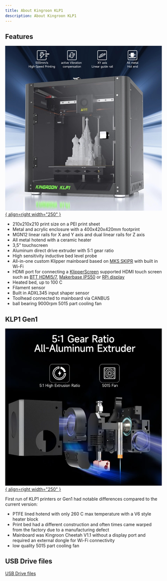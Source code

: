 ```yaml
---
title: About Kingroon KLP1
description: About Kingroon KLP1
---
```


## Features

[![Kingroon KLP1](/images/KingroonKLP1.jpg){ align=right width="250" }](/images/KingroonKLP1.jpg)

- 210x210x210 print size on a PEI print sheet
- Metal and acrylic enclosure with a 400x420x420mm footprint
- MGN12 linear rails for X and Y axis and dual linear rails for Z axis
- All metal hotend with a ceramic heater
- 3,5" touchscreen
- Aluminum direct drive extruder with 5:1 gear ratio
- High sensitivity inductive bed level probe
- All-in-one custom Klipper mainboard based on [MKS SKIPR](https://www.aliexpress.com/item/1005004509354702.html?aff_fcid=166358c921274e8b927d0c0b45c149f6-1683324450389-05113-_DeCkcSN&tt=CPS_NORMAL&aff_fsk=_DeCkcSN&aff_platform=shareComponent-detail&sk=_DeCkcSN&aff_trace_key=166358c921274e8b927d0c0b45c149f6-1683324450389-05113-_DeCkcSN&terminal_id=165068c405fe431e83f4b86336c9e8c9&afSmartRedirect=y) with built in Wi-Fi 
- HDMI port for connecting a [KlipperScreen](https://klipperscreen.readthedocs.io/en/latest/) supported HDMI touch screen such as [BTT HDMI5/7](https://www.aliexpress.com/item/1005004670914369.html?aff_fcid=4006b0d889564e87a73f7e195f46077e-1683321888609-00393-_Defvcct&tt=CPS_NORMAL&aff_fsk=_Defvcct&aff_platform=shareComponent-detail&sk=_Defvcct&aff_trace_key=4006b0d889564e87a73f7e195f46077e-1683321888609-00393-_Defvcct&terminal_id=165068c405fe431e83f4b86336c9e8c9&afSmartRedirect=y), [Makerbase IPS50](https://www.aliexpress.com/item/1005005403283947.html?aff_fcid=ba0b52490e384cc4a715ceaf06b3267e-1683321844917-07709-_DDCmVaD&tt=CPS_NORMAL&aff_fsk=_DDCmVaD&aff_platform=shareComponent-detail&sk=_DDCmVaD&aff_trace_key=ba0b52490e384cc4a715ceaf06b3267e-1683321844917-07709-_DDCmVaD&terminal_id=165068c405fe431e83f4b86336c9e8c9&afSmartRedirect=y) or [RPi display](https://www.aliexpress.com/item/1005004785628915.html?aff_fcid=c7e3464c4bb9456a881924abca3bd95c-1683321943013-04400-_Dn01gDb&tt=CPS_NORMAL&aff_fsk=_Dn01gDb&aff_platform=shareComponent-detail&sk=_Dn01gDb&aff_trace_key=c7e3464c4bb9456a881924abca3bd95c-1683321943013-04400-_Dn01gDb&terminal_id=165068c405fe431e83f4b86336c9e8c9&afSmartRedirect=y)
- Heated bed, up to 100 C
- Filament sensor
- Built in ADXL345 input shaper sensor  
- Toolhead connected to mainboard via CANBUS
- ball bearing 9000rpm 5015 part cooling fan

## KLP1 Gen1

[![Extruder Gen1](/images/extruder.webp){ align=right width="250" }](/images/extruder.webp)

First run of KLP1 printers or Gen1 had notable differences compared to the current version:

- PTFE lined hotend with only 260 C max temperature with a V6 style heater block
- Print bed had a different construction and often times came warped from the factory due to a manufacturing defect
- Mainboard was Kingroon Cheetah V1.1 without a display port and required an external dongle for Wi-Fi connectivity
- low quality 5015 part cooling fan

## USB Drive files

[USB Drive files](https://drive.google.com/drive/folders/1UqacyqooeFoBRxhgQFeJqYTtFrOGW3rs)
